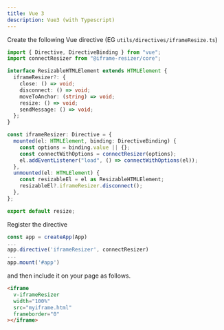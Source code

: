 ```yaml
---
title: Vue 3
description: Vue3 (with Typescript)
---
```


Create the following Vue directive (EG `utils/directives/iframeResize.ts`)

```ts
import { Directive, DirectiveBinding } from "vue";
import connectResizer from "@iframe-resizer/core";

interface ResizableHTMLElement extends HTMLElement {
  iframeResizer?: {
    close: () => void;
    disconnect: () => void;
    moveToAnchor: (string) => void;
    resize: () => void;
    sendMessage: () => void;
  };
}

const iframeResizer: Directive = {
  mounted(el: HTMLElement, binding: DirectiveBinding) {
    const options = binding.value || {};
    const connectWithOptions = connectResizer(options);
    el.addEventListener("load", () => connectWithOptions(el));
  },
  unmounted(el: HTMLElement) {
    const resizableEl = el as ResizableHTMLElement;
    resizableEl?.iframeResizer.disconnect();
  },
};

export default resize;
```

Register the directive

```ts
const app = createApp(App)
...
app.directive('iframeResizer', connectResizer)
...
app.mount('#app')

```

and then include it on your page as follows.

```html
<iframe
  v-iframeResizer
  width="100%"
  src="myiframe.html"
  frameborder="0"
></iframe>
```
